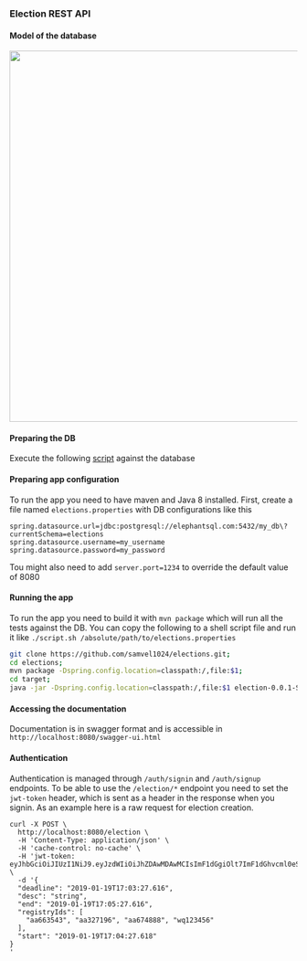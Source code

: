### Election REST API

#### Model of the database

<img src="https://i.imgur.com/2sQAqK0.png" width="650">



#### Preparing the DB

Execute the following [script](https://raw.githubusercontent.com/samvel1024/elections/master/src/main/resources/schema.sql?token=ASgnMFy8CpWVB1EbQFc1oOGN_D9Rmpm4ks5cTOE9wA%3D%3D) against the database 

#### Preparing app configuration

To run the app you need to have maven and Java 8 installed.
First, create a file named `elections.properties` with DB configurations like this

```
spring.datasource.url=jdbc:postgresql://elephantsql.com:5432/my_db\?currentSchema=elections
spring.datasource.username=my_username 
spring.datasource.password=my_password
```
Tou might also need to add `server.port=1234` to override the default value of 8080

#### Running the app

To run the app you need to build it with `mvn package` which will run all the tests against the DB. You can copy the following to a shell script file and run it like `./script.sh /absolute/path/to/elections.properties`

```bash
git clone https://github.com/samvel1024/elections.git;
cd elections;
mvn package -Dspring.config.location=classpath:/,file:$1;
cd target;
java -jar -Dspring.config.location=classpath:/,file:$1 election-0.0.1-SNAPSHOT.jar;
```

#### Accessing the documentation

Documentation is in swagger format and is accessible in `http://localhost:8080/swagger-ui.html`


####  Authentication

Authentication is managed through `/auth/signin` and `/auth/signup` endpoints. To be able to use the `/election/*` endpoint you need to set the `jwt-token` header, which is sent as a header in the response when you signin. As an example here is a raw request for election creation.

```
curl -X POST \
  http://localhost:8080/election \
  -H 'Content-Type: application/json' \
  -H 'cache-control: no-cache' \
  -H 'jwt-token: eyJhbGciOiJIUzI1NiJ9.eyJzdWIiOiJhZDAwMDAwMCIsImF1dGgiOlt7ImF1dGhvcml0eSI6IkFETUlOIn1dLCJpYXQiOjE1NDc5MDQ0MzgsImV4cCI6MTU0ODI2NDQzOH0.rVY8sohj6Pfy6OshR22R0Cd3fGGdI68WHLh6J99YDZ4' \
  -d '{
  "deadline": "2019-01-19T17:03:27.616",
  "desc": "string",
  "end": "2019-01-19T17:05:27.616",
  "registryIds": [
    "aa663543", "aa327196", "aa674888", "wq123456"
  ],
  "start": "2019-01-19T17:04:27.618"
}
'
```


